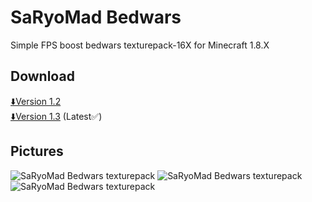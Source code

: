 # SaRyoMad Bedwars
Simple FPS boost bedwars texturepack-16X for Minecraft 1.8.X
## Download
[⬇️Version 1.2](https://github.com/SaRyoMad/SarRyoMad_Bedwars/releases/tag/Feb-12-24-Release)</br>
[⬇️Version 1.3](https://github.com/SaRyoMad/SarRyoMad_Bedwars/releases/tag/Feb-16-24-Release) (Latest✅)
## Pictures
![SaRyoMad Bedwars texturepack](https://github.com/SaRyoMad/SarRyoMad_Bedwars/assets/154732692/08e21ec6-1d8f-4ec5-96aa-2079cc1ad64c)
![SaRyoMad Bedwars texturepack](https://github.com/SaRyoMad/SarRyoMad_Bedwars/assets/154732692/48d086a5-a334-40cd-bd15-b229b17a2d95)
![SaRyoMad Bedwars texturepack](https://github.com/SaRyoMad/SarRyoMad_Bedwars/assets/154732692/b25e6cbb-4970-4a52-8fa1-23c714ce1a52)
